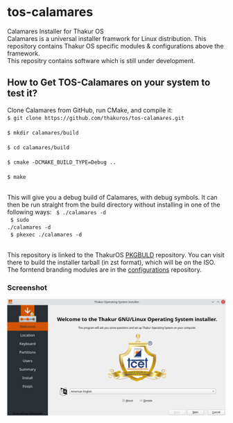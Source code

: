 # tos-calamares
Calamares Installer for Thakur OS<br>
Calamares is a universal installer framwork for Linux distribution. This repository contains Thakur OS specific modules & configurations above the framework.<br>
This repositry contains software which is still under development.<br>

<h2>How to Get TOS-Calamares on your system to test it?</h2>
Clone Calamares from GitHub, run CMake, and compile it:
<code>
$ git clone https://github.com/thakuros/tos-calamares.git <br>
$ mkdir calamares/build<br>
$ cd calamares/build<br>
$ cmake -DCMAKE_BUILD_TYPE=Debug ..<br>
$ make<br>
</code>

This will give you a debug build of Calamares, with debug symbols. It can then be run straight from the build directory without installing in one of the following ways:
<code>
$ ./calamares -d<br>
$ sudo ./calamares -d<br>
$ pkexec ./calamares -d<br>
</code>

This repository is linked to the ThakurOS <a href="https://github.com/thakuros/TOS-pkgbuild/tree/master/calamares">PKGBULD</a> repository. You can visit there to build the installer tarball (in zst format), which will be on the ISO. The forntend branding modules are in the <a href="https://github.com/thakuros/TOS-calamares-config">configurations</a> repository. 

<h3>Screenshot</h3>
<img src="ss.png">
